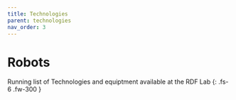 ```yaml
---
title: Technologies
parent: technologies
nav_order: 3
---
```


# Robots

Running list of Technologies and equiptment available at the RDF Lab
{: .fs-6 .fw-300 }
